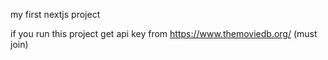my first nextjs project

if you run this project
get api key from https://www.themoviedb.org/
(must join)
